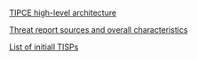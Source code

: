 


[TIPCE high-level architecture](https://github.com/TIPCE/TIPCE/blob/main/architecture.md)

[Threat report sources and overall characteristics](https://github.com/TIPCE/TIPCE/blob/main/Threat%20Reports.md)

[List of initiall TISPs](https://github.com/TIPCE/TIPCE/blob/main/TISP.md)
